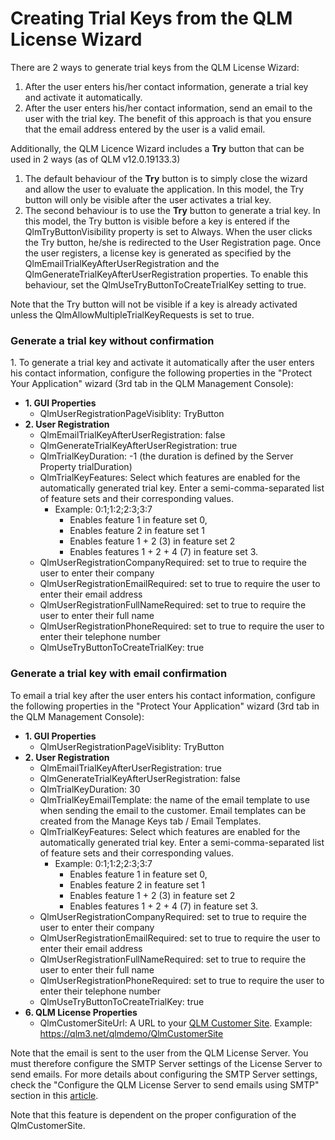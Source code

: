 # Creating Trial Keys from the QLM License Wizard

There are 2 ways to generate trial keys from the QLM License Wizard:

1. After the user enters his/her contact information, generate a trial key and activate it automatically.
2. After the user enters his/her contact information, send an email to the user with the trial key. The benefit of this approach is that you ensure that the email address entered by the user is a valid email.

Additionally, the QLM Licence Wizard includes a **Try** button that can be used in 2 ways (as of QLM v12.0.19133.3)

1. The default behaviour of the **Try** button is to simply close the wizard and allow the user to evaluate the application. In this model, the Try button will only be visible after the user activates a trial key.
2. The second behaviour is to use the **Try** button to generate a trial key. In this model, the Try button is visible before a key is entered if the QlmTryButtonVisibility property is set to Always. When the user clicks the Try button, he/she is redirected to the User Registration page. Once the user registers, a license key is generated as specified by the QlmEmailTrialKeyAfterUserRegistration and the QlmGenerateTrialKeyAfterUserRegistration properties. To enable this behaviour, set the QlmUseTryButtonToCreateTrialKey setting to true.

Note that the Try button will not be visible if a key is already activated unless the QlmAllowMultipleTrialKeyRequests is set to true.

### Generate a trial key without confirmation

1\. To generate a trial key and activate it automatically after the user enters his contact information, configure the following properties in the "Protect Your Application" wizard (3rd tab in the QLM Management Console):

* **1. GUI Properties**
  * QlmUserRegistrationPageVisiblity: TryButton
* **2. User Registration**
  * QlmEmailTrialKeyAfterUserRegistration: false
  * QlmGenerateTrialKeyAfterUserRegistration: true
  * QlmTrialKeyDuration: -1 (the duration is defined by the Server Property trialDuration)
  * QlmTrialKeyFeatures: Select which features are enabled for the automatically generated trial key. Enter a semi-comma-separated list of feature sets and their corresponding values.
    * Example: 0:1;1:2;2:3;3:7
      * Enables feature 1 in feature set 0,
      * Enables feature 2 in feature set 1
      * Enables feature 1 + 2 (3) in feature set 2
      * Enables features 1 + 2 + 4 (7) in feature set 3.
  * QlmUserRegistrationCompanyRequired: set to true to require the user to enter their company
  * QlmUserRegistrationEmailRequired: set to true to require the user to enter their email address
  * QlmUserRegistrationFullNameRequired: set to true to require the user to enter their full name
  * QlmUserRegistrationPhoneRequired: set to true to require the user to enter their telephone number
  * QlmUseTryButtonToCreateTrialKey: true&#x20;

### Generate a trial key with email confirmation

To email a trial key after the user enters his contact information, configure the following properties in the "Protect Your Application" wizard (3rd tab in the QLM Management Console):

* **1. GUI Properties**
  * QlmUserRegistrationPageVisiblity: TryButton
* **2. User Registration**
  * QlmEmailTrialKeyAfterUserRegistration: true
  * QlmGenerateTrialKeyAfterUserRegistration: false
  * QlmTrialKeyDuration: 30
  * QlmTrialKeyEmailTemplate: the name of the email template to use when sending the email to the customer. Email templates can be created from the Manage Keys tab / Email Templates.
  * QlmTrialKeyFeatures: Select which features are enabled for the automatically generated trial key. Enter a semi-comma-separated list of feature sets and their corresponding values.
    * Example: 0:1;1:2;2:3;3:7
      * Enables feature 1 in feature set 0,
      * Enables feature 2 in feature set 1
      * Enables feature 1 + 2 (3) in feature set 2
      * Enables features 1 + 2 + 4 (7) in feature set 3.
  * QlmUserRegistrationCompanyRequired: set to true to require the user to enter their company
  * QlmUserRegistrationEmailRequired: set to true to require the user to enter their email address
  * QlmUserRegistrationFullNameRequired: set to true to require the user to enter their full name
  * QlmUserRegistrationPhoneRequired: set to true to require the user to enter their telephone number
  * QlmUseTryButtonToCreateTrialKey: true
* **6. QLM License Properties**
  * QlmCustomerSiteUrl: A URL to your [QLM Customer Site](../qlm-license-server/qlmcustomersite-qlm-self-help.md). Example: https://qlm3.net/qlmdemo/QlmCustomerSite

Note that the email is sent to the user from the QLM License Server. You must therefore configure the SMTP Server settings of the License Server to send emails. For more details about configuring the SMTP Server settings, check the "Configure the QLM License Server to send emails using SMTP" section in this [article](how-to-use-smtp-to-send-emails.md).

Note that this feature is dependent on the proper configuration of the QlmCustomerSite.
